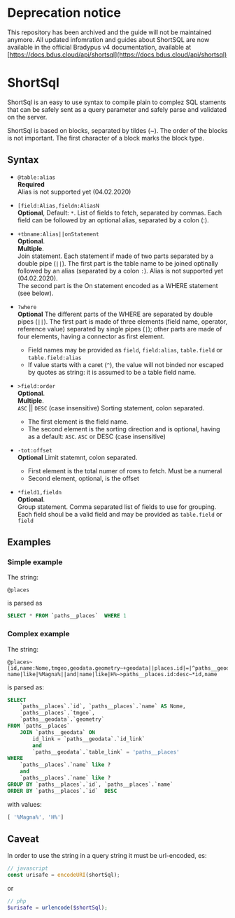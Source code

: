 # Deprecation notice
This repository has been archived and the guide will not be maintained anymore. All updated infomration and guides about ShortSQL are now available in the official Bradypus v4 documentation, available at [https://docs.bdus.cloud/api/shortsql](https://docs.bdus.cloud/api/shortsql)

# ShortSql

ShortSql is an easy to use syntax to compile plain to complez SQL staments that can be safely sent as a query parameter and safely parse and validated on the server.

ShortSql is based on blocks, separated by tildes (~). The order of the blocks is not important. The first character of a block marks the block type.


## Syntax
- `@table:alias`  
    **Required**  
    Alias is not supported yet (04.02.2020)

- `[field:Alias,fieldn:AliasN`  
    **Optional**, Default: `*`. 
    List of fields to fetch, separated by commas. Each field can be followed by an optional alias, separated by a colon (:).

- `+tbname:Alias||onStatement`  
    **Optional**.  
    **Multiple**.  
    Join statement. Each statement if made of two parts separated by a double pipe (`||`). The first part is the table name to be joined optinally followed by an alias (separated by a colon `:`). Alias is not supported yet (04.02.2020).  
    The second part is the On statement encoded as a WHERE statement (see below).

- `?where`  
    **Optional**
    The different parts of the WHERE are separated by double pipes (`||`). The first part is made of three elements (field name, operator, reference value) separated by single pipes (`|`); other parts are made of four elements, having a connector as first element.  
    - Field names may be provided as `field`, `field:alias`, `table.field` or `table.field:alias`
    - If value starts with a caret (`^`), the value will not binded nor escaped by quotes as string: it is assumed to be a table field name.

- `>field:order`  
    **Optional**.  
    **Multiple**.  
    `ASC` || `DESC` (case insensitive)
    Sorting statement, colon separated. 
    - The first element is the field name. 
    - The second element is the sorting direction and is optional, having as a default: `ASC`. `ASC` or DESC (case insensitive)

- `-tot:offset`  
    **Optional**
    Limit statemnt, colon separated.  
    - First element is the total numer of rows to fetch. Must be a numeral
    - Second element, optional, is the offset
 - `*field1,fieldn`  
    **Optional**.  
    Group statement. Comma separated list of fields to use for grouping.  
    Each field shoul be a valid field and may be provided as `table.field` or `field`

## Examples

### Simple example

The string:

```
@places
```

is parsed as 

```SQL
SELECT * FROM `paths__places`  WHERE 1
```

### Complex example
The string:
```
@places~[id,name:Nome,tmgeo,geodata.geometry~+geodata||places.id|=|^paths__geodata.id_link||and|geodata.table_link|=|paths__places~?name|like|%Magna%||and|name|like|H%~>paths__places.id:desc~*id,name
```
is parsed as:
```SQL
SELECT 
    `paths__places`.`id`, `paths__places`.`name` AS Nome, 
    `paths__places`.`tmgeo`, 
    `paths__geodata`.`geometry` 
FROM `paths__places` 
    JOIN `paths__geodata` ON  
        id_link = `paths__geodata`.`id_link`
        and 
        `paths__geodata`.`table_link` = 'paths__places' 
WHERE  
    `paths__places`.`name` like ? 
    and 
    `paths__places`.`name` like ?  
GROUP BY `paths__places`.`id`, `paths__places`.`name`  
ORDER BY `paths__places`.`id`  DESC
```
with values:
```js
[ '%Magna%', 'H%']
```

## Caveat
In order to use the string in a query string it must be url-encoded, es:
```js
// javascript
const urisafe = encodeURI(shortSql);
```
or
```php
// php
$urisafe = urlencode($shortSql);
```
